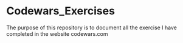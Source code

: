 # Codewars_Exercises
The purpose of this repository is to document all the exercise I have completed in the website codewars.com
